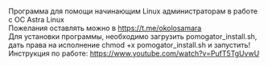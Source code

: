 <br>Программа для помощи начинающим Linux администраторам в работе с ОС Astra Linux
<br>Пожелания оставлять можно в https://t.me/okolosamara
<br>Для установки программы, необходимо загрузить pomogator_install.sh, дать права на исполнение chmod +x pomogator_install.sh и запустить!
<br> Инструкция по работе: https://www.youtube.com/watch?v=PufT5TgUvwU